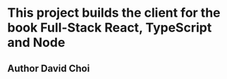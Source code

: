 # This project builds the client for the book Full-Stack React, TypeScript and Node

## Author David Choi
